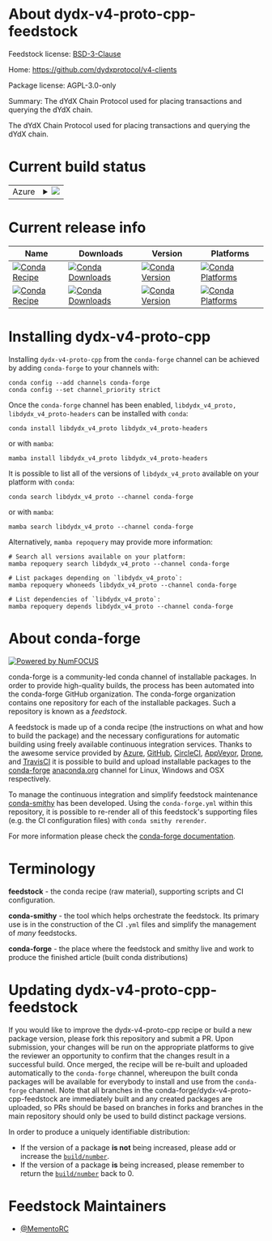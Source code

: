 About dydx-v4-proto-cpp-feedstock
=================================

Feedstock license: [BSD-3-Clause](https://github.com/conda-forge/dydx-v4-proto-cpp-feedstock/blob/main/LICENSE.txt)

Home: https://github.com/dydxprotocol/v4-clients

Package license: AGPL-3.0-only

Summary: The dYdX Chain Protocol used for placing transactions and querying the dYdX chain.

The dYdX Chain Protocol used for placing transactions and querying the dYdX chain.


Current build status
====================


<table>
    
  <tr>
    <td>Azure</td>
    <td>
      <details>
        <summary>
          <a href="https://dev.azure.com/conda-forge/feedstock-builds/_build/latest?definitionId=24152&branchName=main">
            <img src="https://dev.azure.com/conda-forge/feedstock-builds/_apis/build/status/dydx-v4-proto-cpp-feedstock?branchName=main">
          </a>
        </summary>
        <table>
          <thead><tr><th>Variant</th><th>Status</th></tr></thead>
          <tbody><tr>
              <td>linux_64</td>
              <td>
                <a href="https://dev.azure.com/conda-forge/feedstock-builds/_build/latest?definitionId=24152&branchName=main">
                  <img src="https://dev.azure.com/conda-forge/feedstock-builds/_apis/build/status/dydx-v4-proto-cpp-feedstock?branchName=main&jobName=linux&configuration=linux%20linux_64_" alt="variant">
                </a>
              </td>
            </tr><tr>
              <td>osx_64</td>
              <td>
                <a href="https://dev.azure.com/conda-forge/feedstock-builds/_build/latest?definitionId=24152&branchName=main">
                  <img src="https://dev.azure.com/conda-forge/feedstock-builds/_apis/build/status/dydx-v4-proto-cpp-feedstock?branchName=main&jobName=osx&configuration=osx%20osx_64_" alt="variant">
                </a>
              </td>
            </tr><tr>
              <td>win_64</td>
              <td>
                <a href="https://dev.azure.com/conda-forge/feedstock-builds/_build/latest?definitionId=24152&branchName=main">
                  <img src="https://dev.azure.com/conda-forge/feedstock-builds/_apis/build/status/dydx-v4-proto-cpp-feedstock?branchName=main&jobName=win&configuration=win%20win_64_" alt="variant">
                </a>
              </td>
            </tr>
          </tbody>
        </table>
      </details>
    </td>
  </tr>
</table>

Current release info
====================

| Name | Downloads | Version | Platforms |
| --- | --- | --- | --- |
| [![Conda Recipe](https://img.shields.io/badge/recipe-libdydx_v4_proto-green.svg)](https://anaconda.org/conda-forge/libdydx_v4_proto) | [![Conda Downloads](https://img.shields.io/conda/dn/conda-forge/libdydx_v4_proto.svg)](https://anaconda.org/conda-forge/libdydx_v4_proto) | [![Conda Version](https://img.shields.io/conda/vn/conda-forge/libdydx_v4_proto.svg)](https://anaconda.org/conda-forge/libdydx_v4_proto) | [![Conda Platforms](https://img.shields.io/conda/pn/conda-forge/libdydx_v4_proto.svg)](https://anaconda.org/conda-forge/libdydx_v4_proto) |
| [![Conda Recipe](https://img.shields.io/badge/recipe-libdydx_v4_proto--headers-green.svg)](https://anaconda.org/conda-forge/libdydx_v4_proto-headers) | [![Conda Downloads](https://img.shields.io/conda/dn/conda-forge/libdydx_v4_proto-headers.svg)](https://anaconda.org/conda-forge/libdydx_v4_proto-headers) | [![Conda Version](https://img.shields.io/conda/vn/conda-forge/libdydx_v4_proto-headers.svg)](https://anaconda.org/conda-forge/libdydx_v4_proto-headers) | [![Conda Platforms](https://img.shields.io/conda/pn/conda-forge/libdydx_v4_proto-headers.svg)](https://anaconda.org/conda-forge/libdydx_v4_proto-headers) |

Installing dydx-v4-proto-cpp
============================

Installing `dydx-v4-proto-cpp` from the `conda-forge` channel can be achieved by adding `conda-forge` to your channels with:

```
conda config --add channels conda-forge
conda config --set channel_priority strict
```

Once the `conda-forge` channel has been enabled, `libdydx_v4_proto, libdydx_v4_proto-headers` can be installed with `conda`:

```
conda install libdydx_v4_proto libdydx_v4_proto-headers
```

or with `mamba`:

```
mamba install libdydx_v4_proto libdydx_v4_proto-headers
```

It is possible to list all of the versions of `libdydx_v4_proto` available on your platform with `conda`:

```
conda search libdydx_v4_proto --channel conda-forge
```

or with `mamba`:

```
mamba search libdydx_v4_proto --channel conda-forge
```

Alternatively, `mamba repoquery` may provide more information:

```
# Search all versions available on your platform:
mamba repoquery search libdydx_v4_proto --channel conda-forge

# List packages depending on `libdydx_v4_proto`:
mamba repoquery whoneeds libdydx_v4_proto --channel conda-forge

# List dependencies of `libdydx_v4_proto`:
mamba repoquery depends libdydx_v4_proto --channel conda-forge
```


About conda-forge
=================

[![Powered by
NumFOCUS](https://img.shields.io/badge/powered%20by-NumFOCUS-orange.svg?style=flat&colorA=E1523D&colorB=007D8A)](https://numfocus.org)

conda-forge is a community-led conda channel of installable packages.
In order to provide high-quality builds, the process has been automated into the
conda-forge GitHub organization. The conda-forge organization contains one repository
for each of the installable packages. Such a repository is known as a *feedstock*.

A feedstock is made up of a conda recipe (the instructions on what and how to build
the package) and the necessary configurations for automatic building using freely
available continuous integration services. Thanks to the awesome service provided by
[Azure](https://azure.microsoft.com/en-us/services/devops/), [GitHub](https://github.com/),
[CircleCI](https://circleci.com/), [AppVeyor](https://www.appveyor.com/),
[Drone](https://cloud.drone.io/welcome), and [TravisCI](https://travis-ci.com/)
it is possible to build and upload installable packages to the
[conda-forge](https://anaconda.org/conda-forge) [anaconda.org](https://anaconda.org/)
channel for Linux, Windows and OSX respectively.

To manage the continuous integration and simplify feedstock maintenance
[conda-smithy](https://github.com/conda-forge/conda-smithy) has been developed.
Using the ``conda-forge.yml`` within this repository, it is possible to re-render all of
this feedstock's supporting files (e.g. the CI configuration files) with ``conda smithy rerender``.

For more information please check the [conda-forge documentation](https://conda-forge.org/docs/).

Terminology
===========

**feedstock** - the conda recipe (raw material), supporting scripts and CI configuration.

**conda-smithy** - the tool which helps orchestrate the feedstock.
                   Its primary use is in the construction of the CI ``.yml`` files
                   and simplify the management of *many* feedstocks.

**conda-forge** - the place where the feedstock and smithy live and work to
                  produce the finished article (built conda distributions)


Updating dydx-v4-proto-cpp-feedstock
====================================

If you would like to improve the dydx-v4-proto-cpp recipe or build a new
package version, please fork this repository and submit a PR. Upon submission,
your changes will be run on the appropriate platforms to give the reviewer an
opportunity to confirm that the changes result in a successful build. Once
merged, the recipe will be re-built and uploaded automatically to the
`conda-forge` channel, whereupon the built conda packages will be available for
everybody to install and use from the `conda-forge` channel.
Note that all branches in the conda-forge/dydx-v4-proto-cpp-feedstock are
immediately built and any created packages are uploaded, so PRs should be based
on branches in forks and branches in the main repository should only be used to
build distinct package versions.

In order to produce a uniquely identifiable distribution:
 * If the version of a package **is not** being increased, please add or increase
   the [``build/number``](https://docs.conda.io/projects/conda-build/en/latest/resources/define-metadata.html#build-number-and-string).
 * If the version of a package **is** being increased, please remember to return
   the [``build/number``](https://docs.conda.io/projects/conda-build/en/latest/resources/define-metadata.html#build-number-and-string)
   back to 0.

Feedstock Maintainers
=====================

* [@MementoRC](https://github.com/MementoRC/)

